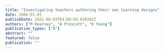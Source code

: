 ```yaml
---
title: "Investigating teachers authoring their own learning designs"
date: 2006-01-01
publishDate: 2021-08-03T04:08:04.030382Z
authors: ["M Kearney", "A Prescott", "K Young"]
publication_types: ["0"]
abstract: ""
featured: false
publication: ""
---
```


